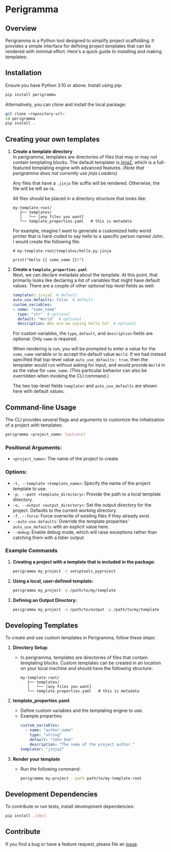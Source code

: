 # Perigramma

## Overview
Perigramma is a Python tool designed to simplify project scaffolding. It provides a simple interface for defining project templates that can be rendered with minimal effort. Here's a quick guide to installing and making templates:

## Installation

Ensure you have Python 3.10 or above. Install using pip:

```bash
pip install perigramma
```

Alternatively, you can clone and install the local package:

```bash
git clone <repository-url>
cd perigramma
pip install .
```

## Creating your own templates

1. **Create a template directory**  
   In perigramma, templates are directories of files that may or may not contain templating blocks. The default templater is [jinja2](https://jinja.palletsprojects.com/en/stable/), which is a full-featured templating engine with advanced features. *(Note that perigramma does not currently use jinja Loaders)*

   Any files that have a `.jinja` file suffix will be rendered. Otherwise, the file will be left as-is.

   All files should be placed in a directory structure that looks like:

   ```
   my-template-root/
      ├── templates/
      │   └── [any files you want]
      └── template_properties.yaml   # this is metadata
   ```

   For example, imagine I want to generate a customized hello world printer that is hard-coded to say hello to a specific person named John. I would create the following file:

   ```jinja
   # my-template-root/templates/hello.py.jinja

   print("Hello {{ some_name }}!")
   ```

2. **Create a `template_properties.yaml`**  
   Next, we can declare metadata about the template. At this point, that primarily looks like declaring a list of variables that might have default values. There are a couple of other optional top-level fields as well:

   ```template_properties.yaml
   templater: jinja2  # default
   auto_use_defaults: false  # default
   custom_variables:
   - name: "some_name"
     type: "str"  # optional
     default: "World"  # optional
     description: Who are we saying hello to?  # optional
   ```

   For custom variables, the `type`, `default`, and `description` fields are optional. Only `name` is required.

   When rendering is run, you will be prompted to enter a value for the `some_name` variable or to accept the default value `World`. If we had instead specified that top-level value `auto_use_defaults: true`, then the templater would run without asking for input, and would provide `World` in as the value for `some_name`. (This particular behavior can also be overridden when invoking the CLI command.)

   The two top-level fields `templater` and `auto_use_defaults` are shown here with default values.


## Command-line Usage

The CLI provides several flags and arguments to customize the initialization of a project with templates:

```bash
perigramma <project_name> [options]
```

### Positional Arguments:
- `<project_name>`: The name of the project to create.

### Options:
- `-t, --template <template_name>`: Specify the name of the project template to use.
- `-p, --path <template_directory>`: Provide the path to a local template directory.
- `-o, --output <output_directory>`: Set the output directory for the project. Defaults to the current working directory.
- `-f, --force`: Force overwrite of existing files if they already exist.
- `--auto-use-defaults`: Override the template properties' `auto_use_defaults` with an explicit value here.
- `--debug`: Enable debug mode, which will raise exceptions rather than catching them with a tidier output.

### Example Commands

1. **Creating a project with a template that is included in the package:**
   ```bash
   perigramma my_project -t setuptools_pyproject
   ```

2. **Using a local, user-defined template:**
   ```bash
   perigramma my_project -p /path/to/my/template
   ```

3. **Defining an Output Directory:**
   ```bash
   perigramma my_project -o /path/to/output -p /path/to/my/template
   ```

## Developing Templates

To create and use custom templates in Perigramma, follow these steps:

1. **Directory Setup**:
   - In perigramma, templates are directories of files that contain templating blocks.
     Custom templates can be created in an location on your local machine and should have
     the following structure:

     ```
     my-template-root/
        ├── templates/
        │   └── [any files you want]
        └── template_properties.yaml   # this is metadata
     ```

2. **template_properties.yaml**:
   - Define custom variables and the templating engine to use.
   - Example properties:
     ```yaml
     custom_variables:
       - name: "author_name"
         type: "string"
         default: "John Doe"
         description: "The name of the project author."
     templater: "jinja2"
     ```

3. **Render your template**
   - Run the following command:
     ```bash
     perigramma my-project --path path/to/my-template-root
     ```

## Development Dependencies

To contribute or run tests, install development dependencies:

```bash
pip install .[dev]
```

## Contribute

If you find a bug or have a feature request, please file an [issue](https://github.com/jdraines/perigramma/issues).
